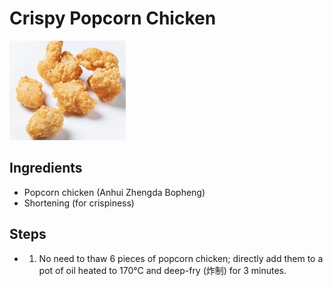 # Crispy Popcorn Chicken

![Crispy Popcorn Chicken](../../images/%E9%A6%99%E9%85%A5%E9%B8%A1%E7%B1%B3%E8%8A%B1.png)


## Ingredients

- Popcorn chicken (Anhui Zhengda Bopheng)
- Shortening (for crispiness)

## Steps

- 1. No need to thaw 6 pieces of popcorn chicken; directly add them to a pot of oil heated to 170°C and deep-fry (炸制) for 3 minutes.